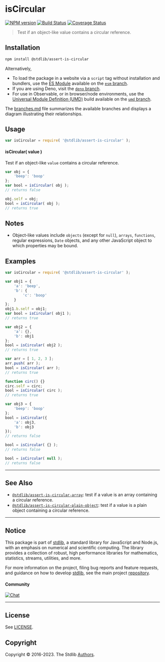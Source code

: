 <!--

@license Apache-2.0

Copyright (c) 2018 The Stdlib Authors.

Licensed under the Apache License, Version 2.0 (the "License");
you may not use this file except in compliance with the License.
You may obtain a copy of the License at

   http://www.apache.org/licenses/LICENSE-2.0

Unless required by applicable law or agreed to in writing, software
distributed under the License is distributed on an "AS IS" BASIS,
WITHOUT WARRANTIES OR CONDITIONS OF ANY KIND, either express or implied.
See the License for the specific language governing permissions and
limitations under the License.

-->

# isCircular

[![NPM version][npm-image]][npm-url] [![Build Status][test-image]][test-url] [![Coverage Status][coverage-image]][coverage-url] <!-- [![dependencies][dependencies-image]][dependencies-url] -->

> Test if an object-like value contains a circular reference.

<section class="installation">

## Installation

```bash
npm install @stdlib/assert-is-circular
```

Alternatively,

-   To load the package in a website via a `script` tag without installation and bundlers, use the [ES Module][es-module] available on the [`esm` branch][esm-url].
-   If you are using Deno, visit the [`deno` branch][deno-url].
-   For use in Observable, or in browser/node environments, use the [Universal Module Definition (UMD)][umd] build available on the [`umd` branch][umd-url].

The [branches.md][branches-url] file summarizes the available branches and displays a diagram illustrating their relationships.

</section>

<section class="usage">

## Usage

```javascript
var isCircular = require( '@stdlib/assert-is-circular' );
```

#### isCircular( value )

Test if an object-like `value` contains a circular reference.

```javascript
var obj = {
    'beep': 'boop'
};
var bool = isCircular( obj );
// returns false

obj.self = obj;
bool = isCircular( obj );
// returns true
```

</section>

<!-- /.usage -->

<!-- /.usage -->

<section class="notes">

## Notes

-   Object-like values include `objects` (except for `null`), `arrays`, `functions`, regular expressions, `Date` objects, and any other JavaScript object to which properties may be bound.

</section>

<!-- /.notes -->

<section class="examples">

## Examples

<!-- eslint-disable no-empty-function -->

<!-- eslint no-undef: "error" -->

```javascript
var isCircular = require( '@stdlib/assert-is-circular' );

var obj1 = {
    'a': 'beep',
    'b': {
        'c': 'boop'
    }
};
obj1.b.self = obj1;
var bool = isCircular( obj1 );
// returns true

var obj2 = {
    'a': {},
    'b': obj1
};
bool = isCircular( obj2 );
// returns true

var arr = [ 1, 2, 3 ];
arr.push( arr );
bool = isCircular( arr );
// returns true

function circ() {}
circ.self = circ;
bool = isCircular( circ );
// returns true

var obj3 = {
    'beep': 'boop'
};
bool = isCircular({
    'a': obj3,
    'b': obj3
});
// returns false

bool = isCircular( {} );
// returns false

bool = isCircular( null );
// returns false
```

</section>

<!-- /.examples -->

<!-- Section for related `stdlib` packages. Do not manually edit this section, as it is automatically populated. -->

<section class="related">

* * *

## See Also

-   <span class="package-name">[`@stdlib/assert-is-circular-array`][@stdlib/assert/is-circular-array]</span><span class="delimiter">: </span><span class="description">test if a value is an array containing a circular reference.</span>
-   <span class="package-name">[`@stdlib/assert-is-circular-plain-object`][@stdlib/assert/is-circular-plain-object]</span><span class="delimiter">: </span><span class="description">test if a value is a plain object containing a circular reference.</span>

</section>

<!-- /.related -->

<!-- Section for all links. Make sure to keep an empty line after the `section` element and another before the `/section` close. -->


<section class="main-repo" >

* * *

## Notice

This package is part of [stdlib][stdlib], a standard library for JavaScript and Node.js, with an emphasis on numerical and scientific computing. The library provides a collection of robust, high performance libraries for mathematics, statistics, streams, utilities, and more.

For more information on the project, filing bug reports and feature requests, and guidance on how to develop [stdlib][stdlib], see the main project [repository][stdlib].

#### Community

[![Chat][chat-image]][chat-url]

---

## License

See [LICENSE][stdlib-license].


## Copyright

Copyright &copy; 2016-2023. The Stdlib [Authors][stdlib-authors].

</section>

<!-- /.stdlib -->

<!-- Section for all links. Make sure to keep an empty line after the `section` element and another before the `/section` close. -->

<section class="links">

[npm-image]: http://img.shields.io/npm/v/@stdlib/assert-is-circular.svg
[npm-url]: https://npmjs.org/package/@stdlib/assert-is-circular

[test-image]: https://github.com/stdlib-js/assert-is-circular/actions/workflows/test.yml/badge.svg?branch=main
[test-url]: https://github.com/stdlib-js/assert-is-circular/actions/workflows/test.yml?query=branch:main

[coverage-image]: https://img.shields.io/codecov/c/github/stdlib-js/assert-is-circular/main.svg
[coverage-url]: https://codecov.io/github/stdlib-js/assert-is-circular?branch=main

<!--

[dependencies-image]: https://img.shields.io/david/stdlib-js/assert-is-circular.svg
[dependencies-url]: https://david-dm.org/stdlib-js/assert-is-circular/main

-->

[chat-image]: https://img.shields.io/gitter/room/stdlib-js/stdlib.svg
[chat-url]: https://gitter.im/stdlib-js/stdlib/

[stdlib]: https://github.com/stdlib-js/stdlib

[stdlib-authors]: https://github.com/stdlib-js/stdlib/graphs/contributors

[umd]: https://github.com/umdjs/umd
[es-module]: https://developer.mozilla.org/en-US/docs/Web/JavaScript/Guide/Modules

[deno-url]: https://github.com/stdlib-js/assert-is-circular/tree/deno
[umd-url]: https://github.com/stdlib-js/assert-is-circular/tree/umd
[esm-url]: https://github.com/stdlib-js/assert-is-circular/tree/esm
[branches-url]: https://github.com/stdlib-js/assert-is-circular/blob/main/branches.md

[stdlib-license]: https://raw.githubusercontent.com/stdlib-js/assert-is-circular/main/LICENSE

<!-- <related-links> -->

[@stdlib/assert/is-circular-array]: https://github.com/stdlib-js/assert-is-circular-array

[@stdlib/assert/is-circular-plain-object]: https://github.com/stdlib-js/assert-is-circular-plain-object

<!-- </related-links> -->

</section>

<!-- /.links -->
